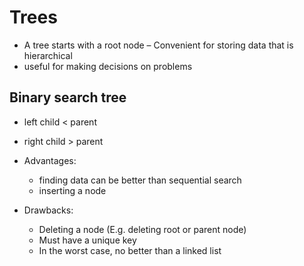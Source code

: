 # Trees
- A tree starts with a root node
– Convenient for storing data that is hierarchical
- useful for making decisions on problems


## Binary search tree
- left child  < parent
- right child > parent

- Advantages:
    - finding data can be better than sequential search
    - inserting a node

- Drawbacks:
    - Deleting a node (E.g. deleting root or parent node)
    - Must have a unique key
    - In the worst case, no better than a linked list


